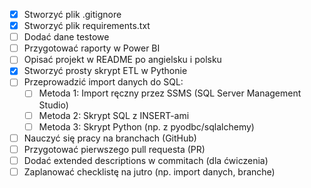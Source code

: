 - [x] Stworzyć plik .gitignore
- [x] Stworzyć plik requirements.txt
- [ ] Dodać dane testowe
- [ ] Przygotować raporty w Power BI
- [ ] Opisać projekt w README po angielsku i polsku
- [x] Stworzyć prosty skrypt ETL w Pythonie
- [ ] Przeprowadzić import danych do SQL:
    - [ ] Metoda 1: Import ręczny przez SSMS (SQL Server Management Studio)
    - [ ] Metoda 2: Skrypt SQL z INSERT-ami
    - [ ] Metoda 3: Skrypt Python (np. z pyodbc/sqlalchemy)
- [ ] Nauczyć się pracy na branchach (GitHub)
- [ ] Przygotować pierwszego pull requesta (PR)
- [ ] Dodać extended descriptions w commitach (dla ćwiczenia)
- [ ] Zaplanować checklistę na jutro (np. import danych, branche)
